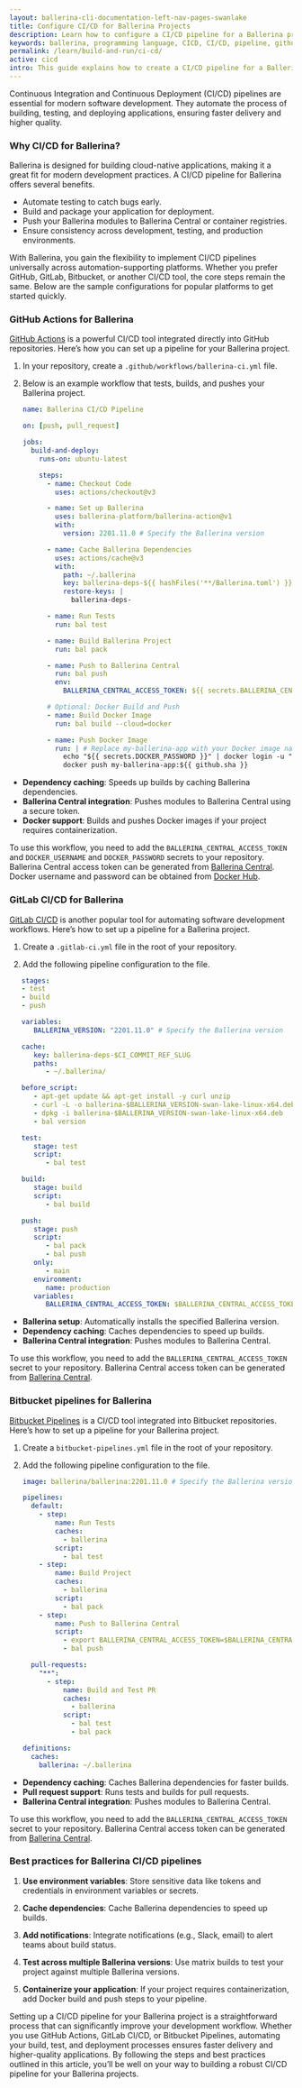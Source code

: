 ```yaml
---
layout: ballerina-cli-documentation-left-nav-pages-swanlake
title: Configure CI/CD for Ballerina Projects
description: Learn how to configure a CI/CD pipeline for a Ballerina project.
keywords: ballerina, programming language, CICD, CI/CD, pipeline, github actions, gitlab, bitbucket
permalink: /learn/build-and-run/ci-cd/
active: cicd
intro: This guide explains how to create a CI/CD pipeline for a Ballerina project.
---
```


Continuous Integration and Continuous Deployment (CI/CD) pipelines are essential for modern software development. They automate the process of building, testing, and deploying applications, ensuring faster delivery and higher quality. 

### Why CI/CD for Ballerina?

Ballerina is designed for building cloud-native applications, making it a great fit for modern development practices.
A CI/CD pipeline for Ballerina offers several benefits.

- Automate testing to catch bugs early.
- Build and package your application for deployment.
- Push your Ballerina modules to Ballerina Central or container registries.
- Ensure consistency across development, testing, and production environments.

With Ballerina, you gain the flexibility to implement CI/CD pipelines universally across automation-supporting platforms.
Whether you prefer GitHub, GitLab, Bitbucket, or another CI/CD tool, the core steps remain the same. 
Below are the sample configurations for popular platforms to get started quickly.

### GitHub Actions for Ballerina

[GitHub Actions](https://github.com/marketplace/actions/ballerina-action) is a powerful CI/CD tool integrated directly into GitHub repositories. Here’s how you can set up a pipeline for your Ballerina project.

1. In your repository, create a `.github/workflows/ballerina-ci.yml` file.

2. Below is an example workflow that tests, builds, and pushes your Ballerina project.

   ```yaml
   name: Ballerina CI/CD Pipeline

   on: [push, pull_request]

   jobs:
     build-and-deploy:
       runs-on: ubuntu-latest

       steps:
         - name: Checkout Code
           uses: actions/checkout@v3

         - name: Set up Ballerina
           uses: ballerina-platform/ballerina-action@v1
           with:
             version: 2201.11.0 # Specify the Ballerina version

         - name: Cache Ballerina Dependencies
           uses: actions/cache@v3
           with:
             path: ~/.ballerina
             key: ballerina-deps-${{ hashFiles('**/Ballerina.toml') }}
             restore-keys: |
               ballerina-deps-

         - name: Run Tests
           run: bal test

         - name: Build Ballerina Project
           run: bal pack

         - name: Push to Ballerina Central
           run: bal push
           env:
             BALLERINA_CENTRAL_ACCESS_TOKEN: ${{ secrets.BALLERINA_CENTRAL_ACCESS_TOKEN }}

         # Optional: Docker Build and Push
         - name: Build Docker Image
           run: bal build --cloud=docker

         - name: Push Docker Image
           run: | # Replace my-ballerina-app with your Docker image name
             echo "${{ secrets.DOCKER_PASSWORD }}" | docker login -u "${{ secrets.DOCKER_USERNAME }}" --password-stdin
             docker push my-ballerina-app:${{ github.sha }} 
   ```

- **Dependency caching**: Speeds up builds by caching Ballerina dependencies.
- **Ballerina Central integration**: Pushes modules to Ballerina Central using a secure token.
- **Docker support**: Builds and pushes Docker images if your project requires containerization.

To use this workflow, you need to add the `BALLERINA_CENTRAL_ACCESS_TOKEN` and `DOCKER_USERNAME` and `DOCKER_PASSWORD` secrets to your repository. Ballerina Central access token can be generated from [Ballerina Central](https://ballerina.io/learn/publish-packages-to-ballerina-central/#publish-a-package-to-ballerina-central). 
Docker username and password can be obtained from [Docker Hub](https://hub.docker.com/).

### GitLab CI/CD for Ballerina

[GitLab CI/CD](https://docs.gitlab.com/ci/) is another popular tool for automating software development workflows. Here’s how to set up a pipeline for a Ballerina project.

1. Create a `.gitlab-ci.yml` file in the root of your repository.

2. Add the following pipeline configuration to the file.
```yaml
   stages:
   - test
   - build
   - push

   variables:
      BALLERINA_VERSION: "2201.11.0" # Specify the Ballerina version

   cache:
      key: ballerina-deps-$CI_COMMIT_REF_SLUG
      paths:
         - ~/.ballerina/

   before_script:
      - apt-get update && apt-get install -y curl unzip
      - curl -L -o ballerina-$BALLERINA_VERSION-swan-lake-linux-x64.deb https://dist.ballerina.io/downloads/$BALLERINA_VERSION/ballerina-$BALLERINA_VERSION-swan-lake-linux-x64.deb
      - dpkg -i ballerina-$BALLERINA_VERSION-swan-lake-linux-x64.deb
      - bal version

   test:
      stage: test
      script:
         - bal test

   build:
      stage: build
      script:
         - bal build

   push:
      stage: push
      script:
         - bal pack
         - bal push
      only:
         - main
      environment:
         name: production
      variables:
         BALLERINA_CENTRAL_ACCESS_TOKEN: $BALLERINA_CENTRAL_ACCESS_TOKEN

```

- **Ballerina setup**: Automatically installs the specified Ballerina version.
- **Dependency caching**: Caches dependencies to speed up builds.
- **Ballerina Central integration**: Pushes modules to Ballerina Central.

To use this workflow, you need to add the `BALLERINA_CENTRAL_ACCESS_TOKEN` secret to your repository. Ballerina Central access token can be generated from [Ballerina Central](https://ballerina.io/learn/publish-packages-to-ballerina-central/#publish-a-package-to-ballerina-central).

### Bitbucket pipelines for Ballerina

[Bitbucket Pipelines](https://www.atlassian.com/software/bitbucket/features/pipelines) is a CI/CD tool integrated into Bitbucket repositories. Here’s how to set up a pipeline for your Ballerina project.

1. Create a `bitbucket-pipelines.yml` file in the root of your repository.

2. Add the following pipeline configuration to the file.

   ```yaml
   image: ballerina/ballerina:2201.11.0 # Specify the Ballerina version

   pipelines:
     default:
       - step:
           name: Run Tests
           caches:
             - ballerina
           script:
             - bal test
       - step:
           name: Build Project
           caches:
             - ballerina
           script:
             - bal pack
       - step:
           name: Push to Ballerina Central
           script:
             - export BALLERINA_CENTRAL_ACCESS_TOKEN=$BALLERINA_CENTRAL_ACCESS_TOKEN 
             - bal push

     pull-requests:
       "**":
         - step:
             name: Build and Test PR
             caches:
               - ballerina
             script:
               - bal test
               - bal pack

   definitions:
     caches:
       ballerina: ~/.ballerina
   ```

- **Dependency caching**: Caches Ballerina dependencies for faster builds.
- **Pull request support**: Runs tests and builds for pull requests.
- **Ballerina Central integration**: Pushes modules to Ballerina Central.

To use this workflow, you need to add the `BALLERINA_CENTRAL_ACCESS_TOKEN` secret to your repository. Ballerina Central access token can be generated from [Ballerina Central](https://ballerina.io/learn/publish-packages-to-ballerina-central/#publish-a-package-to-ballerina-central).

### Best practices for Ballerina CI/CD pipelines

1. **Use environment variables**:
   Store sensitive data like tokens and credentials in environment variables or secrets.

2. **Cache dependencies**:
   Cache Ballerina dependencies to speed up builds.

3. **Add notifications**:
   Integrate notifications (e.g., Slack, email) to alert teams about build status.

4. **Test across multiple Ballerina versions**:
   Use matrix builds to test your project against multiple Ballerina versions.

5. **Containerize your application**:
   If your project requires containerization, add Docker build and push steps to your pipeline.

Setting up a CI/CD pipeline for your Ballerina project is a straightforward process that can significantly improve your development workflow. Whether you use GitHub Actions, GitLab CI/CD, or Bitbucket Pipelines, automating your build, test, and deployment processes ensures faster delivery and higher-quality applications. By following the steps and best practices outlined in this article, you’ll be well on your way to building a robust CI/CD pipeline for your Ballerina projects.
